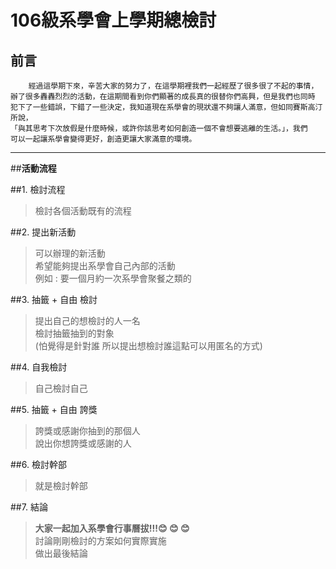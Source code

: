 # **106級系學會上學期總檢討** #

## 前言
````
	經過這學期下來，辛苦大家的努力了，在這學期裡我們一起經歷了很多很了不起的事情，
辦了很多轟轟烈烈的活動，在這期間看到你們顯著的成長真的很替你們高興，但是我們也同時
犯下了一些錯誤，下錯了一些決定，我知道現在系學會的現狀還不夠讓人滿意，但如同賽斯高汀所說，
「與其思考下次放假是什麼時候，或許你該思考如何創造一個不會想要逃離的生活。」，我們
可以一起讓系學會變得更好，創造更讓大家滿意的環境。
````
----------------------------------

##**活動流程**

##1. 檢討流程
>檢討各個活動既有的流程

##2. 提出新活動
>可以辦理的新活動  
希望能夠提出系學會自己內部的活動  
例如 : 要一個月約一次系學會聚餐之類的

##3. 抽籤 + 自由 檢討
>提出自己的想檢討的人一名  
檢討抽籤抽到的對象  
(怕覺得是針對誰 所以提出想檢討誰這點可以用匿名的方式)

##4. 自我檢討
>自己檢討自己

##5. 抽籤 + 自由 誇獎
>誇獎或感謝你抽到的那個人  
說出你想誇獎或感謝的人

##6. 檢討幹部
>就是檢討幹部

##7. 結論
>**大家一起加入系學會行事曆拔!!!:blush: :blush: :blush:**  
討論剛剛檢討的方案如何實際實施  
做出最後結論



